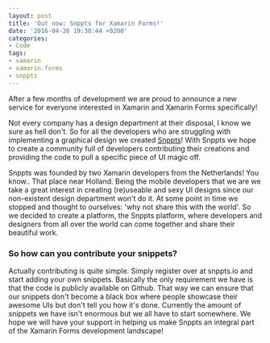 ```yaml
---
layout: post
title: 'Out now: Snppts for Xamarin Forms!'
date: '2016-04-26 19:30:44 +0200'
categories:
- Code
tags:
- xamarin
- xamarin.forms
- snppts
---
```


After a few months of development we are proud to announce a new service for everyone interested in Xamarin and Xamarin Forms specifically! 

Not every company has a design department at their disposal, I know we sure as hell don't. So for all the developers who are struggling with implementing a graphical design we created [Snppts](https://www.snppts.io)! With Snppts we hope to create a community full of developers contributing their creations and providing the code to pull a specific piece of UI magic off.

Snppts was founded by two Xamarin developers from the Netherlands! You know.. That place near Holland. Being the mobile developers that we are we take a great interest in creating (re)useable and sexy UI designs since our non-existent design department won't do it. At some point in time we stopped and thought to ourselves: 'why not share this with the world'. So we decided to create a platform, the Snppts platform, where developers and designers from all over the world can come together and share their beautiful work.

### So how can you contribute your snippets?

Actually contributing is quite simple. Simply register over at snppts.io and start adding your own snippets. Basically the only requirement we have is that the code is publicly available on Github. That way we can ensure that our snippets don't become a black box where people showcase their awesome UIs but don't tell you how it's done. Currently the amount of snippets we have isn't enormous but we all have to start somewhere. We hope we will have your support in helping us make Snppts an integral part of the Xamarin Forms development landscape!
